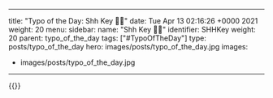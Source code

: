 
---
title: "Typo of the Day: Shh Key 🤫🔑"
date: Tue Apr 13 02:16:26 +0000 2021
weight: 20
menu:
  sidebar:
    name: "Shh Key 🤫🔑"
    identifier: SHHKey
    weight: 20
    parent: typo_of_the_day
tags: ["#TypoOfTheDay"]
type: posts/typo_of_the_day
hero: images/posts/typo_of_the_day.jpg
images:
- images/posts/typo_of_the_day.jpg
---


{{<tweet user="mariatta" id="1381793369634955267">}}

